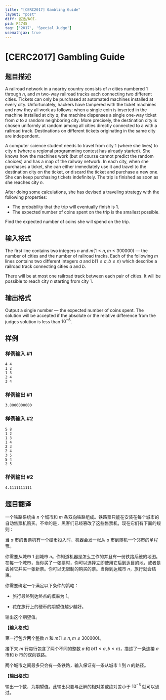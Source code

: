 ```yaml
---
title: "[CERC2017] Gambling Guide"
layout: "post"
diff: 省选/NOI-
pid: P4745
tag: ['2017', 'Special Judge']
usemathjax: true
---
```


# [CERC2017] Gambling Guide
## 题目描述

A railroad network in a nearby country consists of $n$ cities numbered $1$ through $n$, and $m$ two-way railroad tracks each connecting two different cities. Tickets can only be purchased at automated machines installed at every city. Unfortunately, hackers have tampered with the ticket machines and now they all work as follows: when a single coin is inserted in the machine installed at city $a$, the machine dispenses a single one-way ticket from $a$ to a random neighboring city. More precisely, the destination city is chosen uniformly at random among all cities directly connected to a with a railroad track. Destinations on different tickets originating in the same city are independent.

A computer science student needs to travel from city $1$ (where she lives) to city $n$ (where a regional programming contest has already started). She knows how the machines work (but of course cannot predict the random choices) and has a map of the railway network. In each city, when she purchases a ticket, she can either immediately use it and travel to the destination city on the ticket, or discard the ticket and purchase a new one. She can keep purchasing tickets indefinitely. The trip is finished as soon as she reaches city $n$.

After doing some calculations, she has devised a traveling strategy with the following properties:
  - The probability that the trip will eventually finish is $1$.
  - The expected number of coins spent on the trip is the smallest possible.

Find the expected number of coins she will spend on the trip.
## 输入格式

The first line contains two integers $n$ and $m(1 \le n,m \le 300 000)$ — the number of cities and the number of railroad tracks. Each of the following $m$ lines contains two different integers $a$ and $b(1 \le a, b \le n)$ which describe a railroad track connecting cities $a$ and $b$. 

There will be at most one railroad track between each pair of cities. It will be possible to reach city $n$ starting from city $1$.
## 输出格式

Output a single number — the expected number of coins spent. The solution will be accepted if the absolute or the relative difference from the judges solution is less than $10^{-6}$.
## 样例

### 样例输入 #1
```
4 4
1 2
1 3
2 4
3 4
```
### 样例输出 #1
```
3.0000000000
```
### 样例输入 #2
```
5 8
1 2
1 3
1 4
2 3
2 4
3 5
5 4
2 5
```
### 样例输出 #2
```
4.1111111111

```
## 题目翻译

一个铁路系统由 $n$ 个城市和 $m$ 条双向铁路组成。铁路票只能在安装在每个城市的自动售票机购买。不幸的是，黑客们已经篡改了这些售票机，现在它们有下面的规则：

当 $a$ 市的售票机有一个硬币投入时，机器会发一张从 $a$ 市到随机一个邻市的单程票。

你需要从城市 $1$ 到城市 $n$。你知道机器是怎么工作的并且有一份铁路系统的地图。在每一个城市，当你买了一张票时，你可以选择立即使用它后到达目的地，或者是丢掉它并买一张新票。你可以无限制的购买的票。当你到达城市 $n$，旅行就会结束。

你需要确定一个满足以下条件的策略：

- 旅行最终到达终点的概率为 $1$。

- 花在旅行上的硬币的期望值越少越好。

输出这个期望值。

**【输入格式】**

第一行包含两个整数 $n$ 和 $m(1 \le n,m \le 300000)$。

接下来 $m$ 行每行包含了两个不同的整数 $a$ 和 $b(1 \le a,b \le n)$，描述了一条连接 $a$ 市和 $b$ 市的双向铁路。

两个城市之间最多只会有一条铁路，输入保证有一条从城市 $1$ 到 $n$ 的路径。

**【输出格式】**

输出一个数，为期望值。此输出只要与正解的相对差或绝对差小于 $10^{−6}$ 就可以通过。
